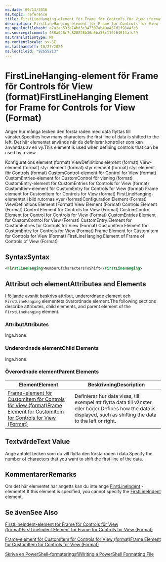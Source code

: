 ```yaml
---
ms.date: 09/13/2016
ms.topic: reference
title: FirstLineHanging-element för Frame för Controls för View (format)
description: FirstLineHanging-element för Frame för Controls för View (format)
ms.openlocfilehash: a7a2aa533a74bd3c347307ab49a467d1f9844fc3
ms.sourcegitcommit: 488a940c7c828820b36a6ba56c119f64614afc29
ms.translationtype: MT
ms.contentlocale: sv-SE
ms.lasthandoff: 10/27/2020
ms.locfileid: "92655213"
---
```

# <a name="firstlinehanging-element-for-frame-for-controls-for-view-format"></a><span data-ttu-id="5e691-103">FirstLineHanging-element för Frame för Controls för View (format)</span><span class="sxs-lookup"><span data-stu-id="5e691-103">FirstLineHanging Element for Frame for Controls for View (Format)</span></span>

<span data-ttu-id="5e691-104">Anger hur många tecken den första raden med data flyttas till vänster.</span><span class="sxs-lookup"><span data-stu-id="5e691-104">Specifies how many characters the first line of data is shifted to the left.</span></span> <span data-ttu-id="5e691-105">Det här elementet används när du definierar kontroller som kan användas av en vy.</span><span class="sxs-lookup"><span data-stu-id="5e691-105">This element is used when defining controls that can be used by a view.</span></span>

<span data-ttu-id="5e691-106">Konfigurations element (format) ViewDefinitions element (format) View-element (format) styr element (format) styr element (format) styr element för Controls (format) CustomControl-element för Control for View (format) CustomEntries-element för CustomControl för visning (format) CustomEntry-element för CustomEntries for Controls for View (format) CustomItem-element för CustomEntry for Controls for View (format) Frame element for CustomItem for Controls for View (format) FirstLineHanging-elementet i bild rutornas vyer (format)</span><span class="sxs-lookup"><span data-stu-id="5e691-106">Configuration Element (Format) ViewDefinitions Element (Format) View Element (Format) Controls Element (Format) Control Element for Controls for View (Format) CustomControl Element for Control for Controls for View (Format) CustomEntries Element for CustomControl for View (Format) CustomEntry Element for CustomEntries for Controls for View (Format) CustomItem Element for CustomEntry for Controls for View (Format) Frame Element for CustomItem for Controls for View (Format) FirstLineHanging Element of Frame of Controls of View (Format)</span></span>

## <a name="syntax"></a><span data-ttu-id="5e691-107">Syntax</span><span class="sxs-lookup"><span data-stu-id="5e691-107">Syntax</span></span>

```xml
<FirstLineHanging>NumberOfCharactersToShift</FirstLineHanging>
```

## <a name="attributes-and-elements"></a><span data-ttu-id="5e691-108">Attribut och element</span><span class="sxs-lookup"><span data-stu-id="5e691-108">Attributes and Elements</span></span>

<span data-ttu-id="5e691-109">I följande avsnitt beskrivs attribut, underordnade element och `FirstLineHanging` elementets överordnade element.</span><span class="sxs-lookup"><span data-stu-id="5e691-109">The following sections describe attributes, child elements, and parent element of the `FirstLineHanging` element.</span></span>

### <a name="attributes"></a><span data-ttu-id="5e691-110">Attribut</span><span class="sxs-lookup"><span data-stu-id="5e691-110">Attributes</span></span>

<span data-ttu-id="5e691-111">Inga.</span><span class="sxs-lookup"><span data-stu-id="5e691-111">None.</span></span>

### <a name="child-elements"></a><span data-ttu-id="5e691-112">Underordnade element</span><span class="sxs-lookup"><span data-stu-id="5e691-112">Child Elements</span></span>

<span data-ttu-id="5e691-113">Inga.</span><span class="sxs-lookup"><span data-stu-id="5e691-113">None.</span></span>

### <a name="parent-elements"></a><span data-ttu-id="5e691-114">Överordnade element</span><span class="sxs-lookup"><span data-stu-id="5e691-114">Parent Elements</span></span>

|<span data-ttu-id="5e691-115">Element</span><span class="sxs-lookup"><span data-stu-id="5e691-115">Element</span></span>|<span data-ttu-id="5e691-116">Beskrivning</span><span class="sxs-lookup"><span data-stu-id="5e691-116">Description</span></span>|
|-------------|-----------------|
|[<span data-ttu-id="5e691-117">Frame-element för CustomItem för Controls för View (format)</span><span class="sxs-lookup"><span data-stu-id="5e691-117">Frame Element for CustomItem for Controls for View (Format)</span></span>](./frame-element-for-customitem-for-controls-for-view-format.md)|<span data-ttu-id="5e691-118">Definierar hur data visas, till exempel att flytta data till vänster eller höger.</span><span class="sxs-lookup"><span data-stu-id="5e691-118">Defines how the data is displayed, such as shifting the data to the left or right.</span></span>|

## <a name="text-value"></a><span data-ttu-id="5e691-119">Textvärde</span><span class="sxs-lookup"><span data-stu-id="5e691-119">Text Value</span></span>

<span data-ttu-id="5e691-120">Ange antalet tecken som du vill flytta den första raden i data.</span><span class="sxs-lookup"><span data-stu-id="5e691-120">Specify the number of characters that you want to shift the first line of the data.</span></span>

## <a name="remarks"></a><span data-ttu-id="5e691-121">Kommentarer</span><span class="sxs-lookup"><span data-stu-id="5e691-121">Remarks</span></span>

<span data-ttu-id="5e691-122">Om det här elementet har angetts kan du inte ange [FirstLineIndent](./firstlineindent-element-for-frame-for-controls-for-view-format.md) -elementet.</span><span class="sxs-lookup"><span data-stu-id="5e691-122">If this element is specified, you cannot specify the [FirstLineIndent](./firstlineindent-element-for-frame-for-controls-for-view-format.md) element.</span></span>

## <a name="see-also"></a><span data-ttu-id="5e691-123">Se även</span><span class="sxs-lookup"><span data-stu-id="5e691-123">See Also</span></span>

[<span data-ttu-id="5e691-124">FirstLineIndent-element för Frame för Controls för View (format)</span><span class="sxs-lookup"><span data-stu-id="5e691-124">FirstLineIndent Element for Frame for Controls for View (Format)</span></span>](./firstlineindent-element-for-frame-for-controls-for-view-format.md)

[<span data-ttu-id="5e691-125">Frame-element för CustomItem för Controls för View (format)</span><span class="sxs-lookup"><span data-stu-id="5e691-125">Frame Element for CustomItem for Controls for View (Format)</span></span>](./frame-element-for-customitem-for-controls-for-view-format.md)

[<span data-ttu-id="5e691-126">Skriva en PowerShell-formateringsfil</span><span class="sxs-lookup"><span data-stu-id="5e691-126">Writing a PowerShell Formatting File</span></span>](./writing-a-powershell-formatting-file.md)
